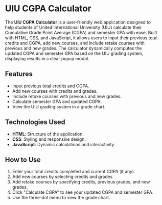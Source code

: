 # UIU CGPA Calculator

The **UIU CGPA Calculator** is a user-friendly web application designed to help students of United International University (UIU) calculate their Cumulative Grade Point Average (CGPA) and semester GPA with ease. Built with HTML, CSS, and JavaScript, it allows users to input their previous total credits and CGPA, add new courses, and include retake courses with previous and new grades. The calculator dynamically computes the updated CGPA and semester GPA based on the UIU grading system, displaying results in a clear popup modal. 

## Features
- Input previous total credits and CGPA.
- Add new courses with credits and grades.
- Include retake courses with previous and new grades.
- Calculate semester GPA and updated CGPA.
- View the UIU grading system in a grade chart.

## Technologies Used
- **HTML**: Structure of the application.
- **CSS**: Styling and responsive design.
- **JavaScript**: Dynamic calculations and interactivity.

## How to Use
1. Enter your total credits completed and current CGPA (if any).
2. Add new courses by selecting credits and grades.
3. Add retake courses by specifying credits, previous grades, and new grades.
4. Click "Calculate CGPA" to see your updated CGPA and semester GPA.
5. Use the three-dot menu to view the grade chart.
